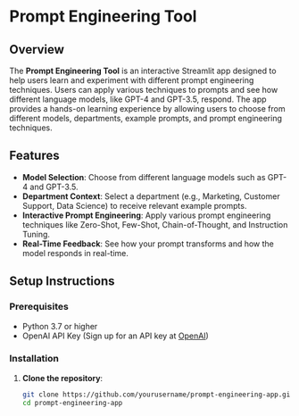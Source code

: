 # Prompt Engineering Tool

## Overview

The **Prompt Engineering Tool** is an interactive Streamlit app designed to help users learn and experiment with different prompt engineering techniques. Users can apply various techniques to prompts and see how different language models, like GPT-4 and GPT-3.5, respond. The app provides a hands-on learning experience by allowing users to choose from different models, departments, example prompts, and prompt engineering techniques.

## Features

- **Model Selection**: Choose from different language models such as GPT-4 and GPT-3.5.
- **Department Context**: Select a department (e.g., Marketing, Customer Support, Data Science) to receive relevant example prompts.
- **Interactive Prompt Engineering**: Apply various prompt engineering techniques like Zero-Shot, Few-Shot, Chain-of-Thought, and Instruction Tuning.
- **Real-Time Feedback**: See how your prompt transforms and how the model responds in real-time.

## Setup Instructions

### Prerequisites

- Python 3.7 or higher
- OpenAI API Key (Sign up for an API key at [OpenAI](https://beta.openai.com/signup/))

### Installation

1. **Clone the repository**:

   ```bash
   git clone https://github.com/yourusername/prompt-engineering-app.git
   cd prompt-engineering-app
